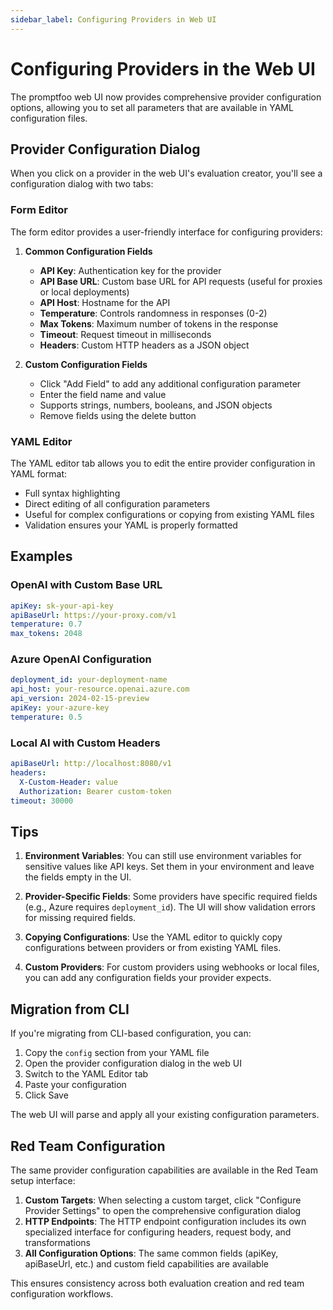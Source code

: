 ```yaml
---
sidebar_label: Configuring Providers in Web UI
---
```


# Configuring Providers in the Web UI

The promptfoo web UI now provides comprehensive provider configuration options, allowing you to set all parameters that are available in YAML configuration files.

## Provider Configuration Dialog

When you click on a provider in the web UI's evaluation creator, you'll see a configuration dialog with two tabs:

### Form Editor

The form editor provides a user-friendly interface for configuring providers:

1. **Common Configuration Fields**
   - **API Key**: Authentication key for the provider
   - **API Base URL**: Custom base URL for API requests (useful for proxies or local deployments)
   - **API Host**: Hostname for the API
   - **Temperature**: Controls randomness in responses (0-2)
   - **Max Tokens**: Maximum number of tokens in the response
   - **Timeout**: Request timeout in milliseconds
   - **Headers**: Custom HTTP headers as a JSON object

2. **Custom Configuration Fields**
   - Click "Add Field" to add any additional configuration parameter
   - Enter the field name and value
   - Supports strings, numbers, booleans, and JSON objects
   - Remove fields using the delete button

### YAML Editor

The YAML editor tab allows you to edit the entire provider configuration in YAML format:

- Full syntax highlighting
- Direct editing of all configuration parameters
- Useful for complex configurations or copying from existing YAML files
- Validation ensures your YAML is properly formatted

## Examples

### OpenAI with Custom Base URL

```yaml
apiKey: sk-your-api-key
apiBaseUrl: https://your-proxy.com/v1
temperature: 0.7
max_tokens: 2048
```

### Azure OpenAI Configuration

```yaml
deployment_id: your-deployment-name
api_host: your-resource.openai.azure.com
api_version: 2024-02-15-preview
apiKey: your-azure-key
temperature: 0.5
```

### Local AI with Custom Headers

```yaml
apiBaseUrl: http://localhost:8080/v1
headers:
  X-Custom-Header: value
  Authorization: Bearer custom-token
timeout: 30000
```

## Tips

1. **Environment Variables**: You can still use environment variables for sensitive values like API keys. Set them in your environment and leave the fields empty in the UI.

2. **Provider-Specific Fields**: Some providers have specific required fields (e.g., Azure requires `deployment_id`). The UI will show validation errors for missing required fields.

3. **Copying Configurations**: Use the YAML editor to quickly copy configurations between providers or from existing YAML files.

4. **Custom Providers**: For custom providers using webhooks or local files, you can add any configuration fields your provider expects.

## Migration from CLI

If you're migrating from CLI-based configuration, you can:

1. Copy the `config` section from your YAML file
2. Open the provider configuration dialog in the web UI
3. Switch to the YAML Editor tab
4. Paste your configuration
5. Click Save

The web UI will parse and apply all your existing configuration parameters.

## Red Team Configuration

The same provider configuration capabilities are available in the Red Team setup interface:

1. **Custom Targets**: When selecting a custom target, click "Configure Provider Settings" to open the comprehensive configuration dialog
2. **HTTP Endpoints**: The HTTP endpoint configuration includes its own specialized interface for configuring headers, request body, and transformations
3. **All Configuration Options**: The same common fields (apiKey, apiBaseUrl, etc.) and custom field capabilities are available

This ensures consistency across both evaluation creation and red team configuration workflows. 